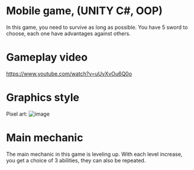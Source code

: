 # Mobile game, (UNITY C#, OOP)
In this game, you need to survive as long as possible.
You have 5 sword to choose, each one have advantages against others.

# Gameplay video
https://www.youtube.com/watch?v=uUvXvOu6Q0o

# Graphics style 
Pixel art:
![image](https://user-images.githubusercontent.com/80330854/166248779-9aac6f15-829a-40f3-bc71-0ac7d133d5ea.png)

    
# Main mechanic
The main mechanic in this game is leveling up. With each level increase, you get a choice of 3 abilities, they can also be repeated.

